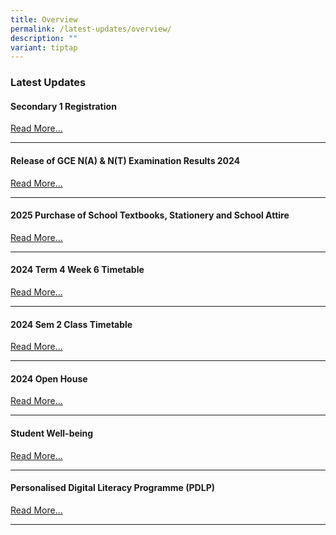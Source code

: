 ```yaml
---
title: Overview
permalink: /latest-updates/overview/
description: ""
variant: tiptap
---
```

<h3>Latest Updates</h3>
<h4>Secondary 1 Registration</h4>
<p><a href="/2025-sec-1-registration" rel="noopener nofollow" target="_blank">Read More...</a>
</p>
<hr>
<h4>Release of GCE N(A) &amp; N(T) Examination Results 2024</h4>
<p><a href="/release-of-gce-n-a-and-n-t-examination-results-2024" rel="noopener nofollow" target="_blank">Read More...</a>
</p>
<hr>
<h4>2025 Purchase of School Textbooks, Stationery and School Attire</h4>
<p><a href="/others/2024-textbook-and-stationery-list/" rel="noopener nofollow" target="_blank">Read More...</a>
</p>
<hr>
<h4>2024 Term 4 Week 6 Timetable</h4>
<p><a href="https://staging.d1wp5xkpm2dbnc.amplifyapp.com/2024-term-4-week-6-timetable/" rel="noopener noreferrer nofollow" target="_blank">Read More...</a>
</p>
<hr>
<h4>2024 Sem 2 Class Timetable</h4>
<p><a href="https://staging.d1wp5xkpm2dbnc.amplifyapp.com/latest-updates/2024-sem2-class-timetable/" rel="noopener noreferrer nofollow" target="_blank">Read More...</a>
</p>
<hr>
<h4>2024 Open House</h4>
<p><a href="https://staging-lite.d2tm5g4gec1mxk.amplifyapp.com/2024-open-house/" rel="noopener noreferrer nofollow" target="_blank">Read More...</a>
</p>
<hr>
<h4>Student Well-being</h4>
<p><a href="https://staging.d1wp5xkpm2dbnc.amplifyapp.com/co-curriculum/student-well-being/overview/" rel="noopener noreferrer nofollow" target="_blank">Read More...</a>
</p>
<hr>
<h4>Personalised Digital Literacy Programme (PDLP)</h4>
<p><a href="https://staging.d1wp5xkpm2dbnc.amplifyapp.com/parents/pdlp/overview/" rel="noopener noreferrer nofollow" target="_blank">Read More...</a>
</p>
<hr>
<p></p>
